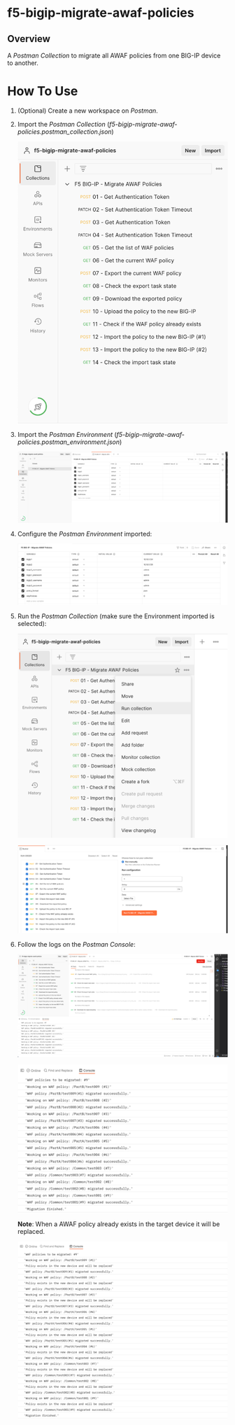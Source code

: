 # f5-bigip-migrate-awaf-policies
## Overview 

A *Postman Collection* to migrate all AWAF policies from one BIG-IP device to another. 

# How To Use

1. (Optional) Create a new workspace on *Postman*.

2. Import the *Postman Collection* (*f5-bigip-migrate-awaf-policies.postman_collection.json*)

    ![Import Postman Collection](https://github.com/pedrorouremalta/f5-bigip-migrate-awaf-policies/blob/main/images/image001.png)

3. Import the *Postman Environment* (*f5-bigip-migrate-awaf-policies.postman_environment.json*)

    ![Import Postman Environment](https://github.com/pedrorouremalta/f5-bigip-migrate-awaf-policies/blob/main/images/image002.png)

4. Configure the *Postman Environment* imported:

    ![Configure Postman Environment](https://github.com/pedrorouremalta/f5-bigip-migrate-awaf-policies/blob/main/images/image003.png)

5. Run the *Postman Collection* (make sure the Environment imported is selected):

    ![Run Postman Collection 1](https://github.com/pedrorouremalta/f5-bigip-migrate-awaf-policies/blob/main/images/image004.png)

    ![Run Postman Collection 2](https://github.com/pedrorouremalta/f5-bigip-migrate-awaf-policies/blob/main/images/image005.png)

6. Follow the logs on the *Postman Console*: 

    ![Postman Console 1](https://github.com/pedrorouremalta/f5-bigip-migrate-awaf-policies/blob/main/images/image006.png)

    ![Postman Console 2](https://github.com/pedrorouremalta/f5-bigip-migrate-awaf-policies/blob/main/images/image007.png)

    **Note**: When a AWAF policy already exists in the target device it will be replaced. 

    ![Postman Console 3](https://github.com/pedrorouremalta/f5-bigip-migrate-awaf-policies/blob/main/images/image008.png)

